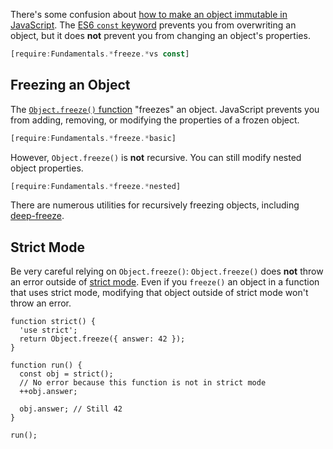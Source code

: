 There's some confusion about [how to make an object immutable in JavaScript](https://stackoverflow.com/questions/33124058/object-freeze-vs-const). The [ES6 `const` keyword](https://developer.mozilla.org/en-US/docs/Web/JavaScript/Reference/Statements/const) prevents you from overwriting an object, but it does **not** prevent you from changing an object's properties.

```javascript
[require:Fundamentals.*freeze.*vs const]
```

Freezing an Object
------------------

The [`Object.freeze()` function](https://developer.mozilla.org/en-US/docs/Web/JavaScript/Reference/Global_Objects/Object/freeze) "freezes" an object. JavaScript prevents you from adding, removing, or modifying the properties of a frozen object.

```javascript
[require:Fundamentals.*freeze.*basic]
```

However, `Object.freeze()` is **not** recursive. You can still modify
nested object properties.

```javascript
[require:Fundamentals.*freeze.*nested]
```

There are numerous utilities for recursively freezing objects, including [deep-freeze](https://www.npmjs.com/package/deep-freeze).

Strict Mode
-----------

Be very careful relying on `Object.freeze()`: `Object.freeze()` does **not** throw an error outside of [strict mode](/tutorials/fundamentals/strict). Even if you `freeze()` an object in a function that uses strict mode, modifying that object
outside of strict mode won't throw an error.

```javacript
function strict() {
  'use strict';
  return Object.freeze({ answer: 42 });
}

function run() {
  const obj = strict();
  // No error because this function is not in strict mode
  ++obj.answer;

  obj.answer; // Still 42
}

run();
```